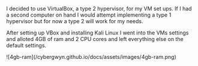 <p>
I decided to use VirtualBox, a type 2 hypervisor, for my VM set ups. If I had a second computer on hand I would attempt implementing a type 1 hypervisor but for now a type 2 will work for my needs.
</p>
<p>
After setting up VBox and installing Kali Linux I went into the VMs settings and alloted 4GB of ram and 2 CPU cores and left everything else on the default settings.
</p>
![4gb-ram](/cybergwyn.github.io/docs/assets/images/4gb-ram.png)
